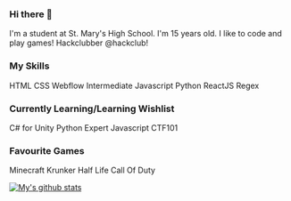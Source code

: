 ### Hi there 👋
I'm a student at St. Mary's High School. I'm 15 years old. I like to code and play games! Hackclubber @hackclub!

### My Skills
HTML
CSS
Webflow
Intermediate Javascript
Python
ReactJS
Regex

### Currently Learning/Learning Wishlist
C# for Unity
Python
Expert Javascript
CTF101

### Favourite Games
Minecraft
Krunker
Half Life
Call Of Duty

[![My's github stats](https://github-readme-stats.vercel.app/api?username=faisalsayed10)](https://github.com/anuraghazra/github-readme-stats)
